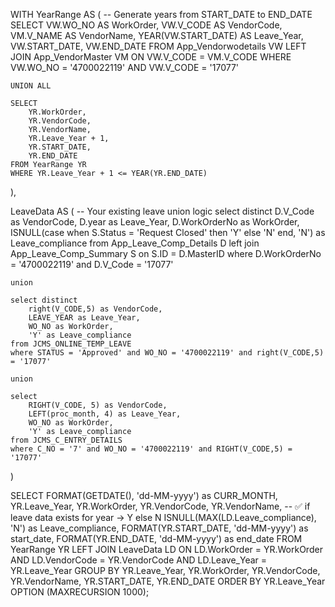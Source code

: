 WITH YearRange AS (
    -- Generate years from START_DATE to END_DATE
    SELECT 
        VW.WO_NO AS WorkOrder,
        VW.V_CODE AS VendorCode,
        VM.V_NAME AS VendorName,
        YEAR(VW.START_DATE) AS Leave_Year,
        VW.START_DATE,
        VW.END_DATE
    FROM App_Vendorwodetails VW
    LEFT JOIN App_VendorMaster VM ON VW.V_CODE = VM.V_CODE
    WHERE VW.WO_NO = '4700022119' AND VW.V_CODE = '17077'

    UNION ALL

    SELECT 
        YR.WorkOrder,
        YR.VendorCode,
        YR.VendorName,
        YR.Leave_Year + 1,
        YR.START_DATE,
        YR.END_DATE
    FROM YearRange YR
    WHERE YR.Leave_Year + 1 <= YEAR(YR.END_DATE)
),

LeaveData AS (
    -- Your existing leave union logic
    select distinct 
        D.V_Code as VendorCode,
        D.year as Leave_Year,
        D.WorkOrderNo as WorkOrder,
        ISNULL(case when S.Status = 'Request Closed' then 'Y' else 'N' end, 'N') as Leave_compliance
    from App_Leave_Comp_Details D
    left join App_Leave_Comp_Summary S on S.ID = D.MasterID
    where D.WorkOrderNo = '4700022119' and D.V_Code = '17077'

    union

    select distinct 
        right(V_CODE,5) as VendorCode,
        LEAVE_YEAR as Leave_Year,
        WO_NO as WorkOrder,
        'Y' as Leave_compliance
    from JCMS_ONLINE_TEMP_LEAVE
    where STATUS = 'Approved' and WO_NO = '4700022119' and right(V_CODE,5) = '17077'

    union  

    select 
        RIGHT(V_CODE, 5) as VendorCode,
        LEFT(proc_month, 4) as Leave_Year,
        WO_NO as WorkOrder,
        'Y' as Leave_compliance
    from JCMS_C_ENTRY_DETAILS
    where C_NO = '7' and WO_NO = '4700022119' and RIGHT(V_CODE,5) = '17077'
)

SELECT 
    FORMAT(GETDATE(), 'dd-MM-yyyy') as CURR_MONTH,
    YR.Leave_Year,
    YR.WorkOrder,
    YR.VendorCode,
    YR.VendorName,
    -- ✅ if leave data exists for year → Y else N
    ISNULL(MAX(LD.Leave_compliance), 'N') as Leave_compliance,
    FORMAT(YR.START_DATE, 'dd-MM-yyyy') as start_date,
    FORMAT(YR.END_DATE, 'dd-MM-yyyy') as end_date
FROM YearRange YR
LEFT JOIN LeaveData LD 
    ON LD.WorkOrder = YR.WorkOrder 
    AND LD.VendorCode = YR.VendorCode 
    AND LD.Leave_Year = YR.Leave_Year
GROUP BY 
    YR.Leave_Year, 
    YR.WorkOrder, 
    YR.VendorCode, 
    YR.VendorName, 
    YR.START_DATE, 
    YR.END_DATE
ORDER BY YR.Leave_Year
OPTION (MAXRECURSION 1000);
